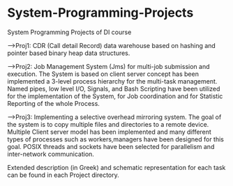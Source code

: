 # System-Programming-Projects
System Programming Projects of DI course

-->Proj1: CDR (Call detail Record) data warehouse based on hashing and pointer based binary heap data structures.

-->Proj2: Job Management System (Jms) for multi-job submission and execution. The System is based on
client server concept has been implemented a 3-level process hierarchy for the multi-task management. Named pipes,
low level I/O, Signals, and Bash Scripting have been utilized for the implementation of the System, for Job coordination and
for Statistic Reporting of the whole Process.

-->Proj3: Implementing a selective overhead mirroring system. The goal of the system is to copy multiple files and directories
to a remote device. Multiple Client server model has been implemented and many different types of processes such as workers,managers have been designed for this goal. POSIX threads and sockets have been selected for parallelism and inter-network communication.

Extended description (in Greek) and schematic representation for each task can be found in each Project directory.
